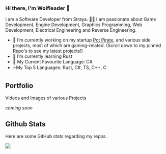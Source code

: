 ### Hi there, I'm Wolfleader 👋

I am a Software Developer from Straya. 🦘🐨
I am passionate about Game Development, Engine Development, Graphics Programming, Web Development, Electrical Engineering and Reverse Engineering.

- 🔭 I’m currently working on my startup [Pot Pirate](https://www.potpirate.com.au/), and various side projects, most of which are gaming-related. (Scroll down to my pinned Repo's to see my latest projects!)
- 🌱 I’m currently learning Rust
- 🌟 My Current Favourite Language: C#
- ⭐My Top 5 Languages: Rust, C#, TS, C++, C

## Portfolio

Videos and Images of various Projects

*coming soon*



## Github Stats

Here are some GitHub stats regarding my repos.

<a href="https://github.com/anuraghazra/github-readme-stats">
  <img align="center" src="https://github-readme-stats.vercel.app/api?username=wolfleader101&show_icons=true&count_private=true&theme=bear" />
</a>
